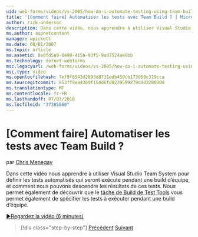 ```yaml
---
uid: web-forms/videos/vs-2005/how-do-i-automate-testing-using-team-build
title: '[Comment faire] Automatiser les tests avec Team Build ? | Microsoft Docs'
author: rick-anderson
description: Dans cette vidéo, nous apprendre à utiliser Visual Studio Team System pour définir les tests automatisés qui seront exécute pendant une build d’équipe, et comment nous pouvons descendre à...
ms.author: aspnetcontent
manager: wpickett
ms.date: 08/01/2007
ms.topic: article
ms.assetid: 8e8fd5a9-0e98-415a-93f5-9ad7524ae9bb
ms.technology: dotnet-webforms
msc.legacyurl: /web-forms/videos/vs-2005/how-do-i-automate-testing-using-team-build
msc.type: video
ms.openlocfilehash: 7ef9f8543d2893d8731edb450cb173069c319cca
ms.sourcegitcommit: 953ff9ea4369f154d6fd0239599279ddd3280009
ms.translationtype: MT
ms.contentlocale: fr-FR
ms.lasthandoff: 07/03/2018
ms.locfileid: "37385860"
---
```

<a name="how-do-i-automate-testing-using-team-build"></a>[Comment faire] Automatiser les tests avec Team Build ?
====================
par [Chris Menegay](https://twitter.com/CMenegay)

Dans cette vidéo nous apprendre à utiliser Visual Studio Team System pour définir les tests automatisés qui seront exécute pendant une build d’équipe, et comment nous pouvons descendre les résultats de ces tests. Nous permet également de découvrir que le [tâche de Build de Test Tools](https://msdn.microsoft.com/vstudio/aa718351.aspx#bttt) vous permet également de spécifier les tests à exécuter pendant une build d’équipe.

[&#9654;Regardez la vidéo (6 minutes)](https://channel9.msdn.com/Blogs/ASP-NET-Site-Videos/how-do-i-automate-testing-using-team-build)

> [!div class="step-by-step"]
> [Précédent](how-do-i-implement-continuous-integration-with-team-foundation.md)
> [Suivant](how-do-i-deploy-a-web-application-during-a-team-build.md)
